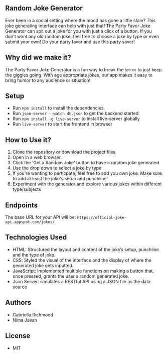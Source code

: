 ## Random Joke Generator
Ever been in a social setting where the mood has gone a little stale? This joke generating interface can help with just that! The Party Favor Joke Generator can spit out a joke for you with just a click of a button. If you don't want any old random joke, feel free to choose a joke by type or even submit your own! Do your party favor and use this party saver!


## Why did we make it?
The Party Favor Joke Generator is a fun way to break the ice or to just keep the giggles going. With age appropriate jokes, our app makes it easy to bring humor to any audience or situation!


## Setup
- Run `npm install` to install the dependencies.
- Run `json-server --watch db.json` to get the backend started
- Run `npm install -g live-server` to install live-server globally
- Run `live-server` to start the frontend in browser

## How to Use it?
1. Clone the repository or download the project files.
2. Open in a web browser.
3. Click the 'Get a Random Joke' button to have a random joke generated
4. Use the drop down to select a joke by type
5. If you're wanting to particpate, feel free to add you own joke. Make sure to add at least the joke's setup and punchline!
6. Experiment with the generator and explore various jokes within different type/subjects

## Endpoints
The base URL for your API will be: `https://official-joke-api.appspot.com/jokes/`


## Technologies Used
- HTML: Structured the layout and content of the joke’s setup, punchline and the type of joke.
- CSS: Styled the visual of the interface and the display of where the generated joke gets inputted.
- JavaScript: Implemented multiple functions on making a button that, once pressed, grants the user a random generated joke. 
- Json Server: simulates a RESTful API using a JSON file as the data source


## Authors
- Gabriella Richmond
- Nima Javan


## License
- MIT
